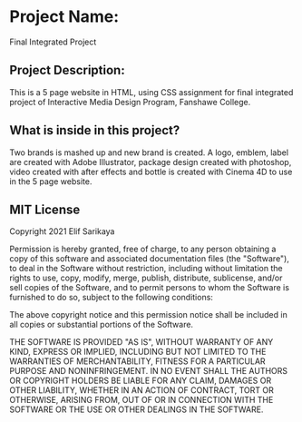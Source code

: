 
# Project Name:
Final Integrated Project 

## Project Description:
This is a 5 page website in HTML, using CSS assignment for final integrated project of Interactive Media Design Program, Fanshawe College. 

## What is inside in this project?
Two brands is mashed up and new brand is created. A logo, emblem, label are created with Adobe Illustrator, package design created with photoshop, video created with after effects and  bottle is created with Cinema 4D to use in the 5 page website. 

## MIT License
Copyright 2021 Elif Sarikaya

Permission is hereby granted, free of charge, to any person obtaining a copy of this software and associated documentation files (the "Software"), to deal in the Software without restriction, including without limitation the rights to use, copy, modify, merge, publish, distribute, sublicense, and/or sell copies of the Software, and to permit persons to whom the Software is furnished to do so, subject to the following conditions:

The above copyright notice and this permission notice shall be included in all copies or substantial portions of the Software.

THE SOFTWARE IS PROVIDED "AS IS", WITHOUT WARRANTY OF ANY KIND, EXPRESS OR IMPLIED, INCLUDING BUT NOT LIMITED TO THE WARRANTIES OF MERCHANTABILITY, FITNESS FOR A PARTICULAR PURPOSE AND NONINFRINGEMENT. IN NO EVENT SHALL THE AUTHORS OR COPYRIGHT HOLDERS BE LIABLE FOR ANY CLAIM, DAMAGES OR OTHER LIABILITY, WHETHER IN AN ACTION OF CONTRACT, TORT OR OTHERWISE, ARISING FROM, OUT OF OR IN CONNECTION WITH THE SOFTWARE OR THE USE OR OTHER DEALINGS IN THE SOFTWARE.
 

 




